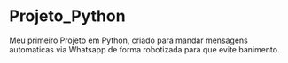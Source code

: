 # Projeto_Python
Meu primeiro Projeto em Python, criado para mandar mensagens automaticas via Whatsapp de forma robotizada para que evite banimento.
